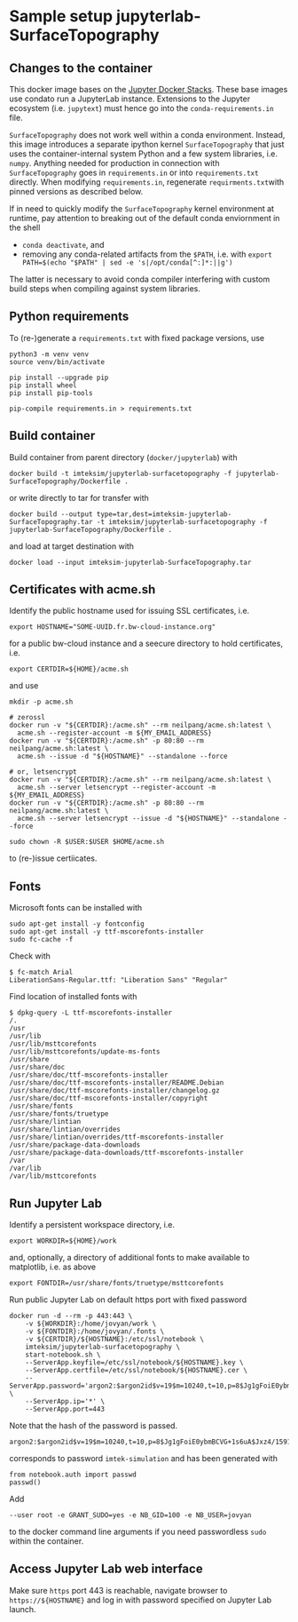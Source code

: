 # Sample setup jupyterlab-SurfaceTopography

## Changes to the container

This docker image bases on the [Jupyter Docker Stacks](https://jupyter-docker-stacks.readthedocs.io/en/latest/).
These base images use condato run a JupyterLab instance. Extensions to the Jupyter ecosystem (i.e. `jupytext`) 
must hence go into the `conda-requirements.in` file. 

`SurfaceTopography` does not work well within a conda environment. Instead, this image introduces a separate 
ipython kernel `SurfaceTopography` that just uses the container-internal system Python and a few system libraries,
i.e. `numpy`. Anything needed for production in connection with `SurfaceTopography` goes in `requirements.in` or
into `requirements.txt` directly. When modifying `requirements.in`, regenerate `requirments.txt`with pinned versions
as described below.

If in need to quickly modify the `SurfaceTopography` kernel environment at runtime, pay attention to
breaking out of the default conda enviornment in the shell

* `conda deactivate`, and
* removing any conda-related artifacts from the `$PATH`, i.e. with `export PATH=$(echo "$PATH" | sed -e 's|/opt/conda[^:]*:||g')`

The latter is necessary to avoid conda compiler interfering with custom build steps when compiling against system libraries.

## Python requirements

To (re-)generate a `requirements.txt` with fixed package versions, use

```console
python3 -m venv venv
source venv/bin/activate

pip install --upgrade pip
pip install wheel
pip install pip-tools

pip-compile requirements.in > requirements.txt
```

## Build container

Build container from parent directory (`docker/jupyterlab`) with

    docker build -t imteksim/jupyterlab-surfacetopography -f jupyterlab-SurfaceTopography/Dockerfile .

or write directly to tar for transfer with

    docker build --output type=tar,dest=imteksim-jupyterlab-SurfaceTopography.tar -t imteksim/jupyterlab-surfacetopography -f jupyterlab-SurfaceTopography/Dockerfile .

and load at target destination with

    docker load --input imteksim-jupyterlab-SurfaceTopography.tar

## Certificates with acme.sh

Identify the public hostname used for issuing SSL certificates, i.e.

    export HOSTNAME="SOME-UUID.fr.bw-cloud-instance.org"

for a public bw-cloud instance and a seecure directory to hold certificates, i.e.

    export CERTDIR=${HOME}/acme.sh

and use

    mkdir -p acme.sh

    # zerossl
    docker run -v "${CERTDIR}:/acme.sh" --rm neilpang/acme.sh:latest \
      acme.sh --register-account -m ${MY_EMAIL_ADDRESS}
    docker run -v "${CERTDIR}:/acme.sh" -p 80:80 --rm neilpang/acme.sh:latest \
      acme.sh --issue -d "${HOSTNAME}" --standalone --force

    # or, letsencrypt
    docker run -v "${CERTDIR}:/acme.sh" --rm neilpang/acme.sh:latest \
      acme.sh --server letsencrypt --register-account -m ${MY_EMAIL_ADDRESS}
    docker run -v "${CERTDIR}:/acme.sh" -p 80:80 --rm neilpang/acme.sh:latest \
      acme.sh --server letsencrypt --issue -d "${HOSTNAME}" --standalone --force

    sudo chown -R $USER:$USER $HOME/acme.sh

to (re-)issue certiicates.

## Fonts

Microsoft fonts can be installed with

    sudo apt-get install -y fontconfig
    sudo apt-get install -y ttf-mscorefonts-installer
    sudo fc-cache -f

Check with

    $ fc-match Arial
    LiberationSans-Regular.ttf: "Liberation Sans" "Regular"

Find location of installed fonts with

    $ dpkg-query -L ttf-mscorefonts-installer
    /.
    /usr
    /usr/lib
    /usr/lib/msttcorefonts
    /usr/lib/msttcorefonts/update-ms-fonts
    /usr/share
    /usr/share/doc
    /usr/share/doc/ttf-mscorefonts-installer
    /usr/share/doc/ttf-mscorefonts-installer/README.Debian
    /usr/share/doc/ttf-mscorefonts-installer/changelog.gz
    /usr/share/doc/ttf-mscorefonts-installer/copyright
    /usr/share/fonts
    /usr/share/fonts/truetype
    /usr/share/lintian
    /usr/share/lintian/overrides
    /usr/share/lintian/overrides/ttf-mscorefonts-installer
    /usr/share/package-data-downloads
    /usr/share/package-data-downloads/ttf-mscorefonts-installer
    /var
    /var/lib
    /var/lib/msttcorefonts

## Run Jupyter Lab

Identify a persistent workspace directory, i.e.
    
    export WORKDIR=${HOME}/work

and, optionally, a directory of additional fonts to make available to matplotlib, i.e. as above

    export FONTDIR=/usr/share/fonts/truetype/msttcorefonts

Run public Jupyter Lab on default https port with fixed password

    docker run -d --rm -p 443:443 \
        -v ${WORKDIR}:/home/jovyan/work \
        -v ${FONTDIR}:/home/jovyan/.fonts \
        -v ${CERTDIR}/${HOSTNAME}:/etc/ssl/notebook \
        imteksim/jupyterlab-surfacetopography \
        start-notebook.sh \
        --ServerApp.keyfile=/etc/ssl/notebook/${HOSTNAME}.key \
        --ServerApp.certfile=/etc/ssl/notebook/${HOSTNAME}.cer \
        --ServerApp.password='argon2:$argon2id$v=19$m=10240,t=10,p=8$Jg1gFoiE0ybmBCVG+1s6uA$Jxz4/1591Z7so7JK2M1lRA' \
        --ServerApp.ip='*' \
        --ServerApp.port=443

Note that the hash of the password is passed.

    argon2:$argon2id$v=19$m=10240,t=10,p=8$Jg1gFoiE0ybmBCVG+1s6uA$Jxz4/1591Z7so7JK2M1lRA

corresponds to password `imtek-simulation` and has been generated with

    from notebook.auth import passwd
    passwd()

Add

    --user root -e GRANT_SUDO=yes -e NB_GID=100 -e NB_USER=jovyan

to the docker command line arguments if you need passwordless `sudo` within the container.

## Access Jupyter Lab web interface

Make sure `https` port 443 is reachable, navigate browser to `https://${HOSTNAME}` and log in with password specified on Jupyter Lab launch.
